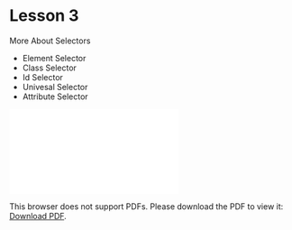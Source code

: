 # Lesson 3

More About Selectors

- Element Selector
- Class Selector
- Id Selector
- Univesal Selector
- Attribute Selector


<object data="css-specificity.pdf" type="application/pdf" width="700px" height="700px">
    <embed src="css-specificity.pdf">
        <p>This browser does not support PDFs. Please download the PDF to view it: <a href="css-specificity.pdf">Download PDF</a>.</p>
    </embed>
</object>
